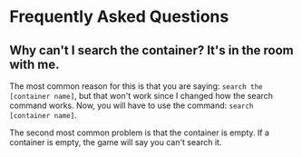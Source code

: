 # Frequently Asked Questions

## Why can't I search the container? It's in the room with me.
The most common reason for this is that you are saying: `search the [container name]`, but that won't work since I changed how the search command works. Now, you will have to use the command: `search [container name]`.

The second most common problem is that the container is empty. If a container is empty, the game will say you can't search it.

